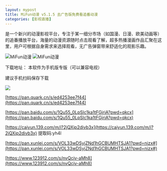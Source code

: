 ```yaml
---
layout: mypost
title: MiFun动漫 v5.1.5 去广告版免费看追番动漫
categories: [影视直播]
---
```


是一个新兴的动漫影视平台，专注于某一细分市场（如国漫、日漫、欧美动画等）的追番播放平台，海量的动漫资源随时点击观看了解，超多热播漫画作品汇聚在这里，用户可根据自身需求来选择观看，无广告弹窗带来舒适化的观影乐趣。

![MiFun动漫](https://gcore.jsdelivr.net/gh/jikcc/jikcc.github.io/IMG/PixPin_2025-01-15_08-16-18%20(1).jpg)
![MiFun动漫](https://gcore.jsdelivr.net/gh/jikcc/jikcc.github.io/IMG/PixPin_2025-01-15_08-16-35.jpg)

下载地址：
本软件为手机版专版（可以兼容电视）

建议手机扫码保存下载

![](https://gcore.jsdelivr.net/gh/jikcc/jikcc.github.io/IMG/MiFun.png)

[https://pan.quark.cn/s/ed4253ee7f44](https://pan.quark.cn/s/ed4253ee7f44)

[https://pan.baidu.com/s/1Qu55_0LpSlc1ka1tFGjriA?pwd=qkcx](https://pan.baidu.com/s/1Qu55_0LpSlc1ka1tFGjriA?pwd=qkcx)

[https://caiyun.139.com/m/i?2jQXip2divb3x](https://caiyun.139.com/m/i?2jQXip2divb3x) 提取码:yh4l  

[https://pan.xunlei.com/s/VOL33wDSyjZNd1hGCBUMHTSJA1?pwd=nizx#](https://pan.xunlei.com/s/VOL33wDSyjZNd1hGCBUMHTSJA1?pwd=nizx#)

[https://www.123912.com/s/nvQcjv-aMh8](https://www.123912.com/s/nvQcjv-aMh8)
